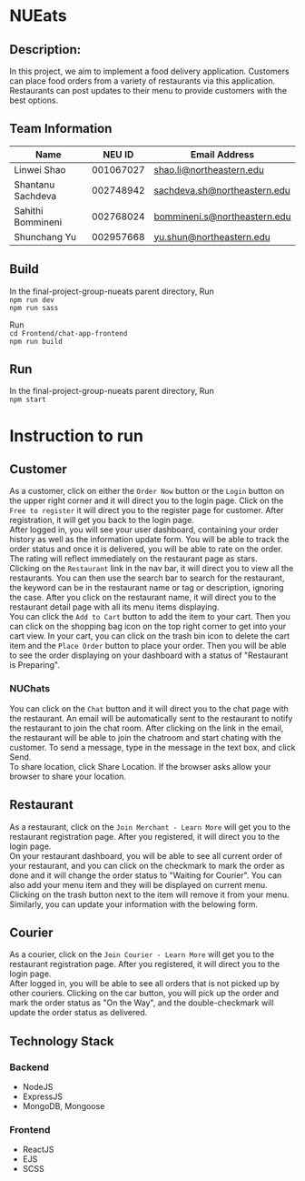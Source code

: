 # NUEats
## Description: 
In this project, we aim to implement a food delivery application. Customers can place food orders from a variety of restaurants via this application. Restaurants can post updates to their menu to provide customers with the best options. 
 
## Team Information

| Name | NEU ID          | Email Address                    |
| --------  | ----------------| ---------------------- |
| Linwei Shao | 001067027 | shao.li@northeastern.edu |
| Shantanu Sachdeva | 002748942 | sachdeva.sh@northeastern.edu |
| Sahithi Bommineni | 002768024 | bommineni.s@northeastern.edu |
| Shunchang Yu | 002957668 | yu.shun@northeastern.edu |

## Build

In the final-project-group-nueats parent directory, Run  
`npm run dev`  
`npm run sass`  

Run  
`cd Frontend/chat-app-frontend`   
`npm run build`  

## Run

In the final-project-group-nueats parent directory, Run  
`npm start`

# Instruction to run  
## Customer  
As a customer, click on either the `Order Now` button or the `Login` button on the upper right corner and it will direct you to the login page. Click on the `Free to register` it will direct you to the register page for customer. After registration, it will get you back to the login page.  
After logged in, you will see your user dashboard, containing your order history as well as the information update form. You will be able to track the order status and once it is delivered, you will be able to rate on the order. The rating will reflect immediately on the restaurant page as stars.  
Clicking on the `Restaurant` link in the nav bar, it will direct you to view all the restaurants. You can then use the search bar to search for the restaurant, the keyword can be in the restaurant name or tag or description, ignoring the case. After you click on the restaurant name, it will direct you to the restaurant detail page with all its menu items displaying.  
You can click the `Add to Cart` button to add the item to your cart. Then you can click on the shopping bag icon on the top right corner to get into your cart view. In your cart, you can click on the trash bin icon to delete the cart item and the `Place Order` button to place your order. Then you will be able to see the order displaying on your dashboard with a status of "Restaurant is Preparing".  
  
### NUChats
You can click on the `Chat` button and it will direct you to the chat page with the restaurant. An email will be automatically sent to the restaurant to notify the restaurant to join the chat room. After clicking on the link in the email, the restaurant will be able to join the chatroom and start chating with the customer. To send a message, type in the message in the text box, and click Send.  
To share location, click Share Location. If the browser asks allow your browser to share your location.  
  
  
## Restaurant  
As a restaurant, click on the `Join Merchant - Learn More` will get you to the restaurant registration page. After you registered, it will direct you to the login page.  
On your restaurant dashboard, you will be able to see all current order of your restaurant, and you can click on the checkmark to mark the order as done and it will change the order status to "Waiting for Courier". You can also add your menu item and they will be displayed on current menu. Clicking on the trash button next to the item will remove it from your menu. Similarly, you can update your information with the belowing form.  
  
## Courier 
As a courier, click on the `Join Courier - Learn More` will get you to the restaurant registration page. After you registered, it will direct you to the login page.  
After logged in, you will be able to see all orders that is not picked up by other couriers. Clicking on the car button, you will pick up the order and mark the order status as "On the Way", and the double-checkmark will update the order status as delivered. 


## Technology Stack

### Backend
- NodeJS
- ExpressJS
- MongoDB, Mongoose

### Frontend
- ReactJS
- EJS
- SCSS

